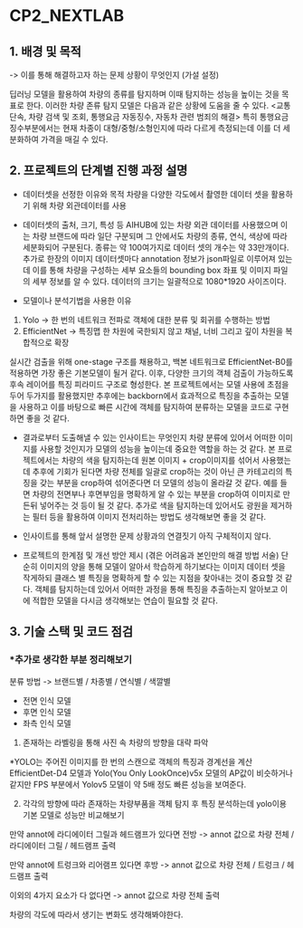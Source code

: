 # CP2_NEXTLAB

## 1. 배경 및 목적
-> 이를 통해 해결하고자 하는 문제 상황이 무엇인지 (가설 설정)

딥러닝 모델을 활용하여 차량의 종류를 탐지하며 이때 탐지하는 성능을 높이는 것을 목표로 한다.
이러한 차량 존류 탐지 모델은 다음과 같은 상황에 도움을 줄 수 있다.
<교통단속, 차량 검색 및 조회, 통행요금 자동징수, 자동차 관련 범죄의 해결>
특히 통행요금 징수부분에서는 현재 차종이 대형/중형/소형인지에 따라 다르게 측정되는데 이를 더 세분화하여 가격을 매길 수 있다.

## 2. 프로젝트의 단계별 진행 과정 설명
- 데이터셋을 선정한 이유와 목적
차량을 다양한 각도에서 촬영한 데이터 셋을 활용하기 위해 차량 외관데이터를 사용

- 데이터셋의 출처, 크기, 특성 등 
AIHUB에 있는 차량 외관 데이터를 사용했으며 이는 차량 브랜드에 따라 일단 구분되며 그 안에서도 차량의 종류, 연식, 색상에 따라 세분화되어 구분된다.
종류는 약 100여가지로 데이터 셋의 개수는 약 33만개이다.
추가로 한장의 이미지 데이터셋마다 annotation 정보가 json파일로 이루어져 있는데 이를 통해 차량을 구성하는 세부 요소들의 bounding box 좌표 및 이미지 파일의 세부 정보를 알 수 있다.
데이터의 크기는 일괄적으로 1080*1920 사이즈이다.

- 모델이나 분석기법을 사용한 이유
1) Yolo -> 한 번의 네트워크 전파로 객체에 대한 분류 및 회귀를 수행하는 방법
2) EfficientNet -> 특징맵 한 차원에 국한되지 않고 채널, 너비 그리고 깊이 차원을 복합적으로 확장

실시간 검출을 위해 one-stage 구조를 채용하고, 백본 네트워크로 EfficientNet-B0를 적용하면 가장 좋은 기본모델이 될거 같다.
이후, 다양한 크기의 객체 검출이 가능하도록 후속 레이어를 특징 피라미드 구조로 형성한다.
본 프로젝트에서는 모델 사용에 초점을 두어 두가지를 활용했지만 추후에는 backborn에서 효과적으로 특징을 추출하는 모델을 사용하고 이를 바탕으로 빠른 시간에 객체를 탐지하여 분류하는 모델을 코드로 구현하면 좋을 것 같다.

- 결과로부터 도출해낼 수 있는 인사이트는 무엇인지
차량 분류에 있어서 어떠한 이미지를 사용할 것인지가 모델의 성능을 높이는데 중요한 역할을 하는 것 같다.
본 프로젝트에서는 차량의 색을 탐지하는데 원본 이미지 + crop이미지를 섞어서 사용했는데 
추후에 기회가 된다면 차량 전체를 일괄로 crop하는 것이 아닌 큰 카테고리의 특징을 갖는 부분을 crop하여 섞어준다면 더 모델의 성능이 올라갈 것 같다.
예를 들면 차량의 전면부나 후면부임을 명확하게 알 수 있는 부분을 crop하여 이미지로 만든뒤 넣어주는 것 등이 될 것 같다.
추가로 색을 탐지하는데 있어서도 광원을 제거하는 필터 등을 활용하여 이미지 전처리하는 방법도 생각해보면 좋을 것 같다.

- 인사이트를 통해 앞서 설명한 문제 상황과의 연결짓기
아직 구체적이지 않다.

- 프로젝트의 한계점 및 개선 방안 제시 (겪은 어려움과 본인만의 해결 방법 서술)
단순히 이미지의 양을 통해 모델이 알아서 학습하게 하기보다는  이미지 데이터 셋을 작게하되 클래스 별 특징을 명확하게 할 수 있는 지점을 찾아내는 것이 중요할 것 같다.
객체를 탐지하는데 있어서 어떠한 과정을 통해 특징을 추출하는지 알아보고 이에 적합한 모델을 다시금 생각해보는 연습이 필요할 것 같다.


## 3. 기술 스택 및 코드 점검




### *추가로 생각한 부분 정리해보기

분류 방법 -> 브랜드별 / 차종별 / 연식별 / 색깔별 

- 전면 인식 모델
- 후면 인식 모델
- 좌측 인식 모델

1. 존재하는 라벨링을 통해 사진 속 차량의 방향을 대략 파악

*YOLO는 주어진 이미지를 한 번의 스캔으로 객체의 특징과 경계선을 계산
EfficientDet-D4 모델과 Yolo(You Only LookOnce)v5x 모델의 AP값이 비슷하거나 같지만 FPS 부분에서
Yolov5 모델이 약 5배 정도 빠른 성능을 보여준다. 

2. 각각의 방향에 따라 존재하는 차량부품을 객체 탐지 후 특징 분석하는데 yolo이용
기본 모델로 성능만 비교해보기

만약 annot에 라디에이터 그릴과 헤드램프가 있다면 전방
-> annot 값으로 차량 전체 / 라디에이터 그릴 / 헤드램프 출력

만약 annot에 트렁크와 리어램프 있다면 후방
-> annot 값으로 차량 전체 / 트렁크 / 헤드램프 출력

이외의 4가지 요소가 다 없다면 
-> annot 값으로 차량 전체 출력

차량의 각도에 따라서 생기는 변화도 생각해봐야한다.
